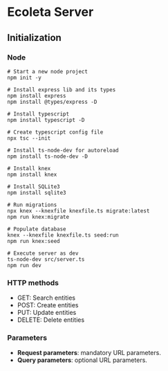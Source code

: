 # Ecoleta Server

## Initialization

### Node

```shell
# Start a new node project
npm init -y

# Install express lib and its types
npm install express
npm install @types/express -D

# Install typescript
npm install typescript -D

# Create typescript config file
npx tsc --init

# Install ts-node-dev for autoreload
npm install ts-node-dev -D

# Install knex
npm install knex

# Install SQLite3
npm install sqlite3

# Run migrations
npx knex --knexfile knexfile.ts migrate:latest
npm run knex:migrate

# Populate database
knex --knexfile knexfile.ts seed:run
npm run knex:seed

# Execute server as dev
ts-node-dev src/server.ts
npm run dev
```

### HTTP methods

- GET: Search entities
- POST: Create entities
- PUT: Update entities
- DELETE: Delete entities

### Parameters

- **Request parameters**: mandatory URL parameters.
- **Query parameters**: optional URL parameters.

